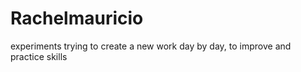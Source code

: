 # Rachelmauricio
experiments trying to create a new work day by day, to improve and practice skills    
